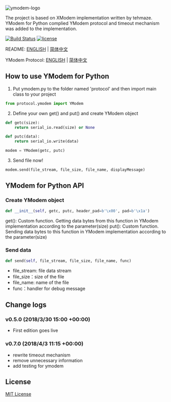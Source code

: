 ![ymodem-logo](https://raw.githubusercontent.com/alexwoo1900/YModem/master/docs/assets/ymodem-logo.png)

The project is based on XModem implementation written by tehmaze. 
YModem for Python complied YModem protocol and timeout mechanism was added to the implementation. 

[![Build Status](https://www.travis-ci.org/alexwoo1900/YModem.svg?branch=master)](https://www.travis-ci.org/alexwoo1900/YModem)
[![license](https://img.shields.io/github/license/mashape/apistatus.svg)](https://opensource.org/licenses/MIT)


README: [ENGLISH](https://github.com/alexwoo1900/YModem/blob/master/README.md) | [简体中文](https://github.com/alexwoo1900/YModem/blob/master/README_CN.md)

YModem Protocol: [ENGLISH](https://github.com/alexwoo1900/YModem/blob/master/YMODEM.md) | [简体中文](https://github.com/alexwoo1900/YModem/blob/master/YMODEM_CN.md)

## How to use YModem for Python
1. Put ymodem.py to the folder named 'protocol' and then import main class to your project
```python
from protocol.ymodem import YModem
```

2. Define your own get() and put() and create YModem object
```python
def getc(size):
    return serial_io.read(size) or None

def putc(data):
    return serial_io.write(data)

modem = YModem(getc, putc)
```

3. Send file now!
```python
modem.send(file_stream, file_size, file_name, displayMessage)
```
## YModem for Python API

### Create YModem object
```python
def __init__(self, getc, putc, header_pad=b'\x00', pad=b'\x1a')
```
get(): Custom function. Getting data bytes from this function in YModem implementation according to the parameter(size)
put(): Custom function. Sending data bytes to this function in YModem implementation according to the parameter(size)

### Send data
```python
def send(self, file_stream, file_size, file_name, func)
```
- file_stream: file data stream
- file_size：size of the file
- file_name: name of the file
- func：handler for debug message

## Change logs
### v0.5.0 (2018/3/30 15:00 +00:00)
- First edition goes live 

### v0.7.0 (2018/4/3 11:15 +00:00)
- rewrite timeout mechanism
- remove unnecessary information
- add testing for ymodem

## License 
[MIT License](https://opensource.org/licenses/MIT)